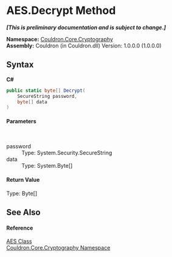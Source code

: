 # AES.Decrypt Method 
 _**\[This is preliminary documentation and is subject to change.\]**_

**Namespace:**&nbsp;<a href="N_Couldron_Core_Cryptography">Couldron.Core.Cryptography</a><br />**Assembly:**&nbsp;Couldron (in Couldron.dll) Version: 1.0.0.0 (1.0.0.0)

## Syntax

**C#**<br />
``` C#
public static byte[] Decrypt(
	SecureString password,
	byte[] data
)
```


#### Parameters
&nbsp;<dl><dt>password</dt><dd>Type: System.Security.SecureString<br /></dd><dt>data</dt><dd>Type: System.Byte[]<br /></dd></dl>

#### Return Value
Type: Byte[]

## See Also


#### Reference
<a href="T_Couldron_Core_Cryptography_AES">AES Class</a><br /><a href="N_Couldron_Core_Cryptography">Couldron.Core.Cryptography Namespace</a><br />